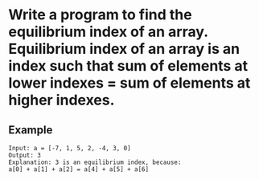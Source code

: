 # Write a program to find the equilibrium index of an array. Equilibrium index of an array is an index such that sum of elements at lower indexes = sum of elements at higher indexes.

## Example

```
Input: a = [-7, 1, 5, 2, -4, 3, 0]
Output: 3
Explanation: 3 is an equilibrium index, because:
a[0] + a[1] + a[2] = a[4] + a[5] + a[6]
```







